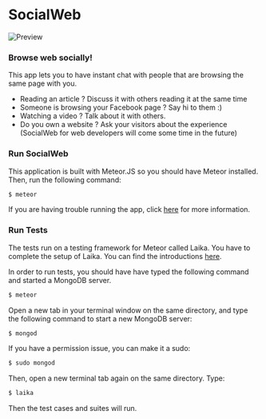 SocialWeb
========

<img src="http://i.imgur.com/NJpU4xE.gif" alt="Preview">

### Browse web socially!

This app lets you to have instant chat with people that are browsing the same page with you.

 - Reading an article ? Discuss it with others reading it at the same time
 - Someone is browsing your Facebook page ? Say hi to them :)
 - Watching a video ? Talk about it with others.
 - Do you own a website ? Ask your visitors about the experience (SocialWeb for web developers will come some time in the future)


### Run SocialWeb

This application is built with Meteor.JS so you should have Meteor installed. Then, run the following command:
```sh
$ meteor
```
If you are having trouble running the app, click [here](https://www.meteor.com/install) for more information.


### Run Tests

The tests run on a testing framework for Meteor called Laika. You have to complete the setup of Laika. You can find the introductions [here](http://arunoda.github.io/laika/).

In order to run tests, you should have have typed the following command and started a MongoDB server.
```sh
$ meteor
```
Open a new tab in your terminal window on the same directory, and type the following command to start a new MongoDB server:
```sh
$ mongod
```
If you have a permission issue, you can make it a sudo:
```sh
$ sudo mongod
```
Then, open a new terminal tab again on the same directory. Type:
```sh
$ laika
```
Then the test cases and suites will run.
